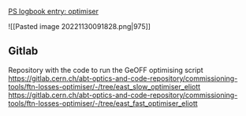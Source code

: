 
[PS logbook entry: optimiser](https://logbook.cern.ch/elogbook-server/GET/showEventInLogbook/3529788)

![[Pasted image 20221130091828.png|975]]

## Gitlab

Repository with the code to run the GeOFF optimising script
https://gitlab.cern.ch/abt-optics-and-code-repository/commissioning-tools/ftn-losses-optimiser/-/tree/east_slow_optimiser_eliott
https://gitlab.cern.ch/abt-optics-and-code-repository/commissioning-tools/ftn-losses-optimiser/-/tree/east_fast_optimiser_eliott
